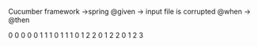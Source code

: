 Cucumber framework ->spring
@given -> input file is corrupted
@when -> 
@then


0 0 0 0
0 1 1 1
0 1 1 1
0 1 2 2
0 1 2 2
0 1 2 3 